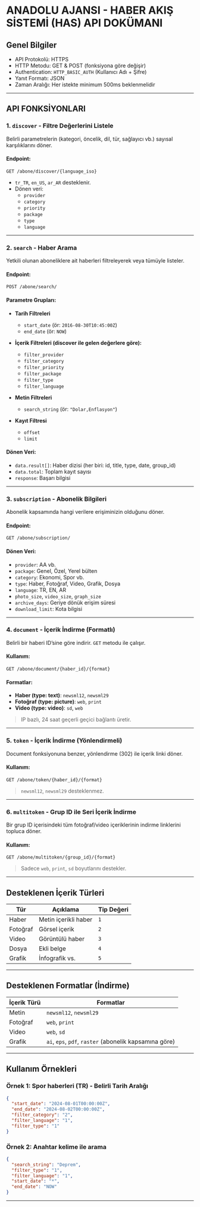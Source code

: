 # ANADOLU AJANSI - HABER AKIŞ SİSTEMİ (HAS) API DOKÜMANI

## Genel Bilgiler

- API Protokolü: HTTPS
- HTTP Metodu: GET & POST (fonksiyona göre değişir)
- Authentication: `HTTP_BASIC_AUTH` (Kullanıcı Adı + Şifre)
- Yanıt Formatı: JSON
- Zaman Aralığı: Her istekte minimum 500ms beklenmelidir

---

## API FONKSİYONLARI

### 1. `discover` - Filtre Değerlerini Listele

Belirli parametrelerin (kategori, öncelik, dil, tür, sağlayıcı vb.) sayısal karşılıklarını döner.

#### Endpoint:
```
GET /abone/discover/{language_iso}
```

- `tr_TR`, `en_US`, `ar_AR` desteklenir.
- Dönen veri:
  - `provider`
  - `category`
  - `priority`
  - `package`
  - `type`
  - `language`

---

### 2. `search` - Haber Arama

Yetkili olunan aboneliklere ait haberleri filtreleyerek veya tümüyle listeler.

#### Endpoint:
```
POST /abone/search/
```

#### Parametre Grupları:
- **Tarih Filtreleri**
  - `start_date` (ör: `2016-08-30T10:45:00Z`)
  - `end_date` (ör: `NOW`)

- **İçerik Filtreleri (discover ile gelen değerlere göre):**
  - `filter_provider`
  - `filter_category`
  - `filter_priority`
  - `filter_package`
  - `filter_type`
  - `filter_language`

- **Metin Filtreleri**
  - `search_string` (ör: `"Dolar,Enflasyon"`)

- **Kayıt Filtresi**
  - `offset`
  - `limit`

#### Dönen Veri:
- `data.result[]`: Haber dizisi (her biri: id, title, type, date, group_id)
- `data.total`: Toplam kayıt sayısı
- `response`: Başarı bilgisi

---

### 3. `subscription` - Abonelik Bilgileri

Abonelik kapsamında hangi verilere erişiminizin olduğunu döner.

#### Endpoint:
```
GET /abone/subscription/
```

#### Dönen Veri:
- `provider`: AA vb.
- `package`: Genel, Özel, Yerel bülten
- `category`: Ekonomi, Spor vb.
- `type`: Haber, Fotoğraf, Video, Grafik, Dosya
- `language`: TR, EN, AR
- `photo_size`, `video_size`, `graph_size`
- `archive_days`: Geriye dönük erişim süresi
- `download_limit`: Kota bilgisi

---

### 4. `document` - İçerik İndirme (Formatlı)

Belirli bir haberi ID’sine göre indirir. `GET` metodu ile çalışır.

#### Kullanım:
```
GET /abone/document/{haber_id}/{format}
```

#### Formatlar:
- **Haber (type: text)**: `newsml12`, `newsml29`
- **Fotoğraf (type: picture)**: `web`, `print`
- **Video (type: video)**: `sd`, `web`

> IP bazlı, 24 saat geçerli geçici bağlantı üretir.

---

### 5. `token` - İçerik İndirme (Yönlendirmeli)

Document fonksiyonuna benzer, yönlendirme (302) ile içerik linki döner.

#### Kullanım:
```
GET /abone/token/{haber_id}/{format}
```

> `newsml12`, `newsml29` desteklenmez.

---

### 6. `multitoken` - Grup ID ile Seri İçerik İndirme

Bir grup ID içerisindeki tüm fotoğraf/video içeriklerinin indirme linklerini topluca döner.

#### Kullanım:
```
GET /abone/multitoken/{group_id}/{format}
```

> Sadece `web`, `print`, `sd` boyutlarını destekler.

---

## Desteklenen İçerik Türleri

| Tür        | Açıklama              | Tip Değeri |
|------------|------------------------|------------|
| Haber      | Metin içerikli haber  | `1`        |
| Fotoğraf   | Görsel içerik         | `2`        |
| Video      | Görüntülü haber       | `3`        |
| Dosya      | Ekli belge            | `4`        |
| Grafik     | İnfografik vs.        | `5`        |

---

## Desteklenen Formatlar (İndirme)

| İçerik Türü | Formatlar             |
|-------------|------------------------|
| Metin       | `newsml12`, `newsml29` |
| Fotoğraf    | `web`, `print`         |
| Video       | `web`, `sd`            |
| Grafik      | `ai`, `eps`, `pdf`, `raster` (abonelik kapsamına göre) |

---

## Kullanım Örnekleri

### Örnek 1: Spor haberleri (TR) - Belirli Tarih Aralığı
```json
{
  "start_date": "2024-08-01T00:00:00Z",
  "end_date": "2024-08-02T00:00:00Z",
  "filter_category": "2",
  "filter_language": "1",
  "filter_type": "1"
}
```

### Örnek 2: Anahtar kelime ile arama
```json
{
  "search_string": "Deprem",
  "filter_type": "1",
  "filter_language": "1",
  "start_date": "*",
  "end_date": "NOW"
}
```

---
